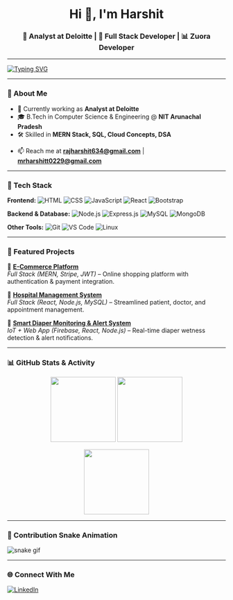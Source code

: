 <!-- Header -->
<h1 align="center">Hi 👋, I'm Harshit</h1>
<h3 align="center">💼 Analyst at Deloitte | 🚀 Full Stack Developer | 📊 Zuora Developer</h3>

---

<!-- Typing Animation -->
[![Typing SVG](https://readme-typing-svg.herokuapp.com?font=Fira+Code&size=24&pause=1000&color=00C4FF&center=true&vCenter=true&width=600&lines=Analyst+at+Deloitte;Full+Stack+Developer;Problem+Solver)](https://git.io/typing-svg)

---

### 🌟 About Me
- 💼 Currently working as **Analyst at Deloitte**  
- 🎓 B.Tech in Computer Science & Engineering @ **NIT Arunachal Pradesh**  
- 🛠 Skilled in **MERN Stack, SQL, Cloud Concepts, DSA**  
<!--- 📚 Exploring **Cloud Computing** & **System Design**  -->
<!--- 💬 Ask me about **Web Development, Databases, DSA**  -->
- 📫 Reach me at **rajharshit634@gmail.com** | **mrharshitt0229@gmail.com**

---

### 🚀 Tech Stack

**Frontend:**
![HTML](https://img.shields.io/badge/-HTML5-E34F26?style=flat&logo=html5&logoColor=white)
![CSS](https://img.shields.io/badge/-CSS3-1572B6?style=flat&logo=css3)
![JavaScript](https://img.shields.io/badge/-JavaScript-F7DF1E?style=flat&logo=javascript)
![React](https://img.shields.io/badge/-React-61DAFB?style=flat&logo=react)
![Bootstrap](https://img.shields.io/badge/-Bootstrap-563D7C?style=flat&logo=bootstrap)

**Backend & Database:**
![Node.js](https://img.shields.io/badge/-Node.js-339933?style=flat&logo=node.js)
![Express.js](https://img.shields.io/badge/-Express.js-000000?style=flat&logo=express)
![MySQL](https://img.shields.io/badge/-MySQL-4479A1?style=flat&logo=mysql)
![MongoDB](https://img.shields.io/badge/-MongoDB-47A248?style=flat&logo=mongodb)

**Other Tools:**
![Git](https://img.shields.io/badge/-Git-F05032?style=flat&logo=git)
![VS Code](https://img.shields.io/badge/-VSCode-007ACC?style=flat&logo=visual-studio-code)
![Linux](https://img.shields.io/badge/-Linux-FCC624?style=flat&logo=linux)

---

### 📂 Featured Projects
🌟 **[E-Commerce Platform](https://github.com/harshitraj/E-Commerce-Platform)**  
_Full Stack (MERN, Stripe, JWT)_ – Online shopping platform with authentication & payment integration.

🌟 **[Hospital Management System](https://github.com/harshitraj/Hospital-Management-System)**  
_Full Stack (React, Node.js, MySQL)_ – Streamlined patient, doctor, and appointment management.

🌟 **[Smart Diaper Monitoring & Alert System](https://github.com/harshitraj/Smart-Diaper-Monitoring)**  
_IoT + Web App (Firebase, React, Node.js)_ – Real-time diaper wetness detection & alert notifications.

---

### 📊 GitHub Stats & Activity

<p align="center">
  <img src="https://github-readme-stats.vercel.app/api?username=harshitraj&show_icons=true&theme=tokyonight" height="150"/>
  <img src="https://github-readme-stats.vercel.app/api/top-langs/?username=harshitraj&layout=compact&theme=tokyonight" height="150"/>
</p>

<p align="center">
  <img src="https://github-readme-streak-stats.herokuapp.com?user=harshitraj&theme=tokyonight" height="150"/>
</p>

---

### 🐍 Contribution Snake Animation
![snake gif](https://raw.githubusercontent.com/harshitraj/harshitraj/output/github-contribution-grid-snake.svg)

---

### 🌐 Connect With Me
[![LinkedIn](https://img.shields.io/badge/-LinkedIn-blue?style=flat&logo=linkedin)](https://www.linkedin.com/in/harshit-raj-2ph29/)
<!-- Portfolio and LeetCode links will be added later -->
